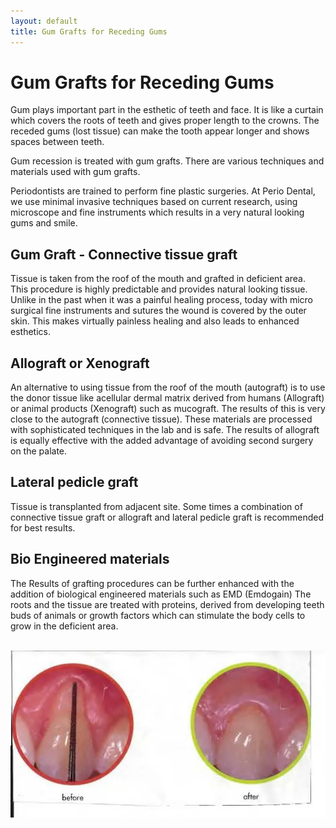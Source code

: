 ```yaml
---
layout: default
title: Gum Grafts for Receding Gums
---
```


<h1>Gum Grafts for Receding Gums</h1>


<p>Gum plays important part in the esthetic of teeth and face. It is like a curtain which covers the roots of teeth and gives proper length to the crowns. The receded gums (lost tissue) can make the tooth appear longer and shows spaces between teeth.</p>
<p>Gum recession is treated with gum grafts. There are various techniques and materials used with gum grafts.</p>
<p>Periodontists are trained to perform fine plastic surgeries.  At Perio Dental, we use minimal invasive techniques based on current research, using microscope and fine instruments which results in a very natural looking gums and smile.</p>

<h2>Gum Graft - Connective tissue graft</h2>


<p>Tissue is taken from the roof of the mouth and grafted in deficient area. This procedure is highly predictable and provides natural looking tissue. Unlike in the past when it was a painful healing process, today with micro surgical fine instruments and sutures the wound is covered by the outer skin. This makes virtually painless healing and also leads to enhanced esthetics.
</p>

<h2>Allograft or Xenograft</h2>

<p>An alternative to using tissue from the roof of the mouth (autograft) is to use the donor tissue like acellular dermal matrix derived from humans (Allograft) or animal products (Xenograft) such as mucograft. The results of this is very close to the autograft (connective tissue). These materials are processed with sophisticated techniques in the lab and is safe. The results of allograft is equally effective with the added advantage of avoiding second surgery on the palate.</p>

<h2>Lateral pedicle graft</h2>


<p>Tissue is transplanted from adjacent site. Some times a combination of connective tissue graft or allograft and lateral pedicle graft is recommended for best results.
</p>

<h2>Bio Engineered materials</h2>
<p>The Results of grafting procedures can be further enhanced with the addition of biological engineered materials such as EMD (Emdogain) The roots and the tissue are treated with proteins, derived from developing teeth buds of animals or growth factors which can stimulate the body cells to grow in the deficient area.
</p>

<p>
<br />
<img alt="Receding gums before and after" src="/images/Receding-gums.webp" />
</p>
